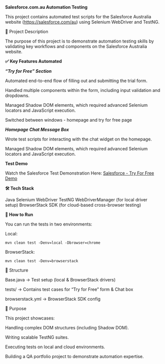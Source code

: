 **Salesforce.com.au Automation Testing**

This project contains automated test scripts for the Salesforce Australia website (https://salesforce.com/au) using Selenium WebDriver and TestNG.

📌 Project Description

The purpose of this project is to demonstrate automation testing skills by validating key workflows and components on the Salesforce Australia website.

**✅ Key Features Automated**

***“Try for Free” Section***

Automated end-to-end flow of filling out and submitting the trial form.

Handled multiple components within the form, including input validation and dropdowns.

Managed Shadow DOM elements, which required advanced Selenium locators and JavaScript execution.

Switched between windows - homepage and try for free page

***Homepage Chat Message Box***

Wrote test scripts for interacting with the chat widget on the homepage.

Managed Shadow DOM elements, which required advanced Selenium locators and JavaScript execution.

**Test Demo**

Watch the Salesforce Test Demonstration Here: 
[Salesforce - Try For Free Demo](https://www.loom.com/share/35b54a7a4bd84c1a8d93651a4b742190?sid=795fc3ee-1609-4b2f-bfeb-d1ba6186514c)


**🛠️ Tech Stack**

Java
Selenium WebDriver
TestNG
WebDriverManager (for local driver setup)
BrowserStack SDK (for cloud-based cross-browser testing)

**🚀 How to Run**

You can run the tests in two environments:

Local:

```
mvn clean test -Denv=local -Dbrowser=chrome
```

BrowserStack:

```
mvn clean test -Denv=browserstack
```
📂 Structure

Base.java → Test setup (local & BrowserStack drivers)

tests/ → Contains test cases for “Try for Free” form & Chat box

browserstack.yml → BrowserStack SDK config

🎯 Purpose

This project showcases:

Handling complex DOM structures (including Shadow DOM).

Writing scalable TestNG suites.

Executing tests on local and cloud environments.

Building a QA portfolio project to demonstrate automation expertise.
